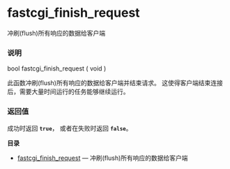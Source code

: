 fastcgi\_finish\_request
========================

冲刷(flush)所有响应的数据给客户端

### 说明

<span class="type">bool</span> <span
class="methodname">fastcgi\_finish\_request</span> ( <span
class="methodparam">void</span> )

此函数冲刷(flush)所有响应的数据给客户端并结束请求。
这使得客户端结束连接后，需要大量时间运行的任务能够继续运行。

### 返回值

成功时返回 **`true`**， 或者在失败时返回 **`false`**。

**目录**

-   [fastcgi\_finish\_request](/ref/fpm.html#fastcgi_finish_request) —
    冲刷(flush)所有响应的数据给客户端
